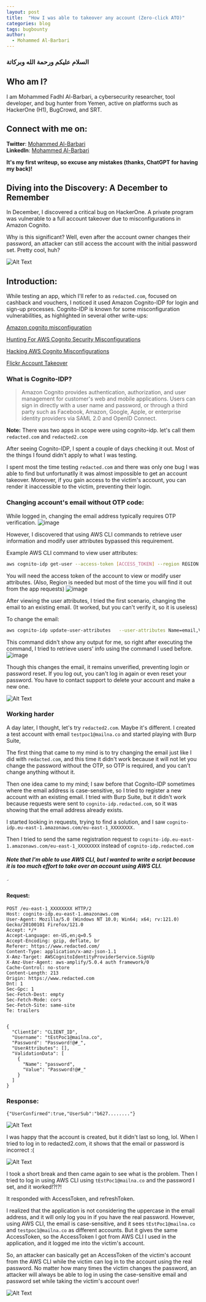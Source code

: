 ```yaml
---
layout: post
title:  "How I was able to takeover any account (Zero-click ATO)"
categories: blog
tags: bugbounty
author:
  - Mohammed Al-Barbari
---
```

 

### السلام عليكم ورحمة الله وبركاتة 
## Who am I?
I am Mohammed Fadhl Al-Barbari, a cybersecurity researcher, tool developer, and bug hunter from Yemen, active on platforms such as HackerOne (H1), BugCrowd, and SRT.

## Connect with me on:

**Twitter**:     [Mohammed Al-Barbari](https://twitter.com/m4dm0e)  
**LinkedIn**:     [Mohammed Al-Barbari](https://www.linkedin.com/in/albarbari/)

**It's my first writeup, so excuse any mistakes (thanks, ChatGPT for having my back)!**

## Diving into the Discovery: A December to Remember
In December, I discovered a critical bug on HackerOne. A private program was vulnerable to a full account takeover due to misconfigurations in Amazon Cognito.

Why is this significant? Well, even after the account owner changes their password, an attacker can still access the account with the initial password set. Pretty cool, huh?

![Alt Text](https://media4.giphy.com/media/v1.Y2lkPTc5MGI3NjExY281M3hpdjBzd2hqM2RhbGMzYWg2azE0dGwyNXphemptaTRjZHg2ciZlcD12MV9pbnRlcm5hbF9naWZfYnlfaWQmY3Q9Zw/SQQ5VpVKhCM9O/giphy.gif)


## Introduction:
While testing an app, which I'll refer to as `redacted.com`, focused on cashback and vouchers, I noticed it used Amazon Cognito-IDP for login and sign-up processes. Cognito-IDP is known for some misconfiguration vulnerabilities, as highlighted in several other write-ups:

[Amazon cognito misconfiguration](https://systemweakness.com/amazon-cognito-misconfiguration-4e90d14377c7)

[Hunting For AWS Cognito Security Misconfigurations](https://www.yassineaboukir.com/talks/NahamConEU2022.pdf)

[Hacking AWS Cognito Misconfigurations](https://notsosecure.com/hacking-aws-cognito-misconfigurations)

[Flickr Account Takeover](https://security.lauritz-holtmann.de/advisories/flickr-account-takeover/)


### What is Cognito-IDP?
>Amazon Cognito provides authentication, authorization, and user management for customer's web and mobile applications. Users can sign in directly with a user name and password, or through a third party such as Facebook, Amazon, Google, Apple, or enterprise identity providers via SAML 2.0 and OpenID Connect.

**Note:** There was two apps in scope were using cognito-idp. let's call them `redacted.com` and `redacted2.com` 

After seeing Cognito-IDP,  I spent a couple of days checking it out. Most of the things I found didn't apply to what I was testing.

I spent most the time testing `redacted.com` and there was only one bug I was able to find but unfortunatlly it was almost impossible to get an account takeover. 
Moreover, if you gain access to the victim's account, you can render it inaccessible to the victim, preventing their login.

### Changing account's email without OTP code:

While logged in, changing the email address typically requires OTP verification. 
![image](../../../../assets/images/emailchanging.png)


However, I discovered that using AWS CLI commands to retrieve user information and modify user attributes bypassed this requirement.

Example AWS CLI command to view user attributes:
```bash
aws cognito-idp get-user --access-token [ACCESS_TOKEN] --region REGION
```
You will need the access token of the account to view or modify user attributes. (Also, Region is needed but most of the time you will find it out from the app requests)
![image](../../../../assets/images/getuserinfo.png)


After viewing the user attributes, I tried the first scenario, changing the email to an existing email. (It worked, but you can't verify it, so it is useless)

To change the email:
```bash
aws cognito-idp update-user-attributes   --user-attributes Name=email,Value="newEmail@mailna.co" --access-token  [ACCESS_TOKEN] --region REGION
```
This command didn't show any output for me, so right after executing the command, I tried to retrieve users' info using the command I used before.
![image](../../../../assets/images/emailischanged.png)

Though this changes the email, it remains unverified, preventing login or password reset.
If you log out, you can't log in again or even reset your password. You have to contact support to delete your account and make a new one.

![Alt Text](https://i.imgur.com/PxO2Qv9.gif)

### Working harder
A day later, I thought, let's try `redacted2.com`. Maybe it's different. I created a test account with email `testpoc1@mailna.co` and started playing with Burp Suite, 

The first thing that came to my mind is to try changing the email just like I did with `redacted.com`, and this time it didn't work because it will not let you change the password without the OTP, so OTP is required, and you can't change anything without it.


Then one idea came to my mind; I saw before that Cognito-IDP sometimes where the email address is case-sensitive, so I tried to register a new account with an existing email.
I tried with Burp Suite, but it didn't work because requests were sent to `cognito-idp.redacted.com`, so it was showing that the email address already exists.

I started looking in requests, trying to find a solution, and I saw `cognito-idp.eu-east-1.amazonaws.com/eu-east-1_XXXXXXXX.`

Then I tried to send the same registration request to `cognito-idp.eu-east-1.amazonaws.com/eu-east-1_XXXXXXXX` instead of `cognito-idp.redacted.com`

##### Note that I'm able to use AWS CLI, but I wanted to write a script because it is too much effort to take over an account using AWS CLI.

َ
#### Request:
```
POST /eu-east-1_XXXXXXXX HTTP/2
Host: cognito-idp.eu-east-1.amazonaws.com
User-Agent: Mozilla/5.0 (Windows NT 10.0; Win64; x64; rv:121.0) Gecko/20100101 Firefox/121.0
Accept: */*
Accept-Language: en-US,en;q=0.5
Accept-Encoding: gzip, deflate, br
Referer: https://www.redacted.com/
Content-Type: application/x-amz-json-1.1
X-Amz-Target: AWSCognitoIdentityProviderService.SignUp
X-Amz-User-Agent: aws-amplify/5.0.4 auth framework/0
Cache-Control: no-store
Content-Length: 213
Origin: https://www.redacted.com
Dnt: 1
Sec-Gpc: 1
Sec-Fetch-Dest: empty
Sec-Fetch-Mode: cors
Sec-Fetch-Site: same-site
Te: trailers


{
  "ClientId": "CLIENT_ID",
  "Username": "tEstPoc1@mailna.co",
  "Password": "Password!@#_",
  "UserAttributes": [],
  "ValidationData": [
    {
      "Name": "password",
      "Value": "Password!@#_"
    }
  ]
}
```

### Response:
```
{"UserConfirmed":true,"UserSub":"b627........"}
```

![Alt Text](https://media0.giphy.com/media/v1.Y2lkPTc5MGI3NjExYnJoNWdmdXpybnB0OWQyd253czhoamF3cWtyand5ZGR1ZGJyd2ttYiZlcD12MV9pbnRlcm5hbF9naWZfYnlfaWQmY3Q9Zw/Sqfu14lSonVN219Zb6/giphy.gif)

I was happy that the account is created, but it didn't last so long, lol. When I tried to log in to redacted2.com, it shows that the email or password is incorrect :(

![Alt Text](https://media1.giphy.com/media/3o7btYLAW7doynq3p6/giphy.gif?cid=ecf05e47xfgoyljpem9hieta41yq3mjeci4e6ux5sv42h67a&ep=v1_gifs_search&rid=giphy.gif&ct=g)


I took a short break and then came again to see what is the problem. Then I tried to log in using AWS CLI using `tEstPoc1@mailna.co` and the password I set, and it worked!?!?!

It responded with AccessToken, and refreshToken.

I realized that the application is not considering the uppercase in the email address, and it will only log you in if you have the real password. However, using AWS CLI, the email is case-sensitive, and it sees `tEstPoc1@mailna.co` and `testpoc1@mailna.co` as different accounts. But it gives the same AccessToken, so the AccessToken I got from AWS CLI I used in the application, and it logged me into the victim's account.

So, an attacker can basically get an AccessToken of the victim's account from the AWS CLI while the victim can log in to the account using the real password. No matter how many times the victim changes the password, an attacker will always be able to log in using the case-sensitive email and password set while taking the victim's account over!


![Alt Text](https://media0.giphy.com/media/25JGQ0SPpafi8/giphy.gif?cid=ecf05e477jlkbjzeus3osgri2a7rwtyj2pxnd5quolrd5ucu&ep=v1_gifs_search&rid=giphy.gif&ct=g)
